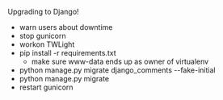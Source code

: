 Upgrading to Django!
* warn users about downtime
* stop gunicorn
* workon TWLight
* pip install -r requirements.txt
    * make sure www-data ends up as owner of virtualenv
* python manage.py migrate django_comments --fake-initial
* python manage.py migrate
* restart gunicorn
